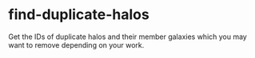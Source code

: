 # find-duplicate-halos
Get the IDs of duplicate halos and their member galaxies which you may want to remove depending on your work.
